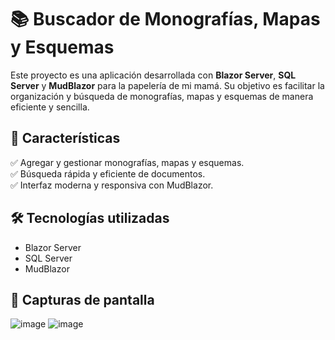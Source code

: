 # 📚 Buscador de Monografías, Mapas y Esquemas  

Este proyecto es una aplicación desarrollada con **Blazor Server**, **SQL Server** y **MudBlazor** para la papelería de mi mamá. Su objetivo es facilitar la organización y búsqueda de monografías, mapas y esquemas de manera eficiente y sencilla.  

## 🚀 Características  
✅ Agregar y gestionar monografías, mapas y esquemas.  
✅ Búsqueda rápida y eficiente de documentos.  
✅ Interfaz moderna y responsiva con MudBlazor.  

## 🛠️ Tecnologías utilizadas  
- Blazor Server  
- SQL Server  
- MudBlazor  

## 📸 Capturas de pantalla  

![image](https://github.com/user-attachments/assets/e5f4764f-27c9-4eb0-8a89-d5f78a90347b)
![image](https://github.com/user-attachments/assets/fca1c376-c071-4393-81f4-f6c89911db49)
